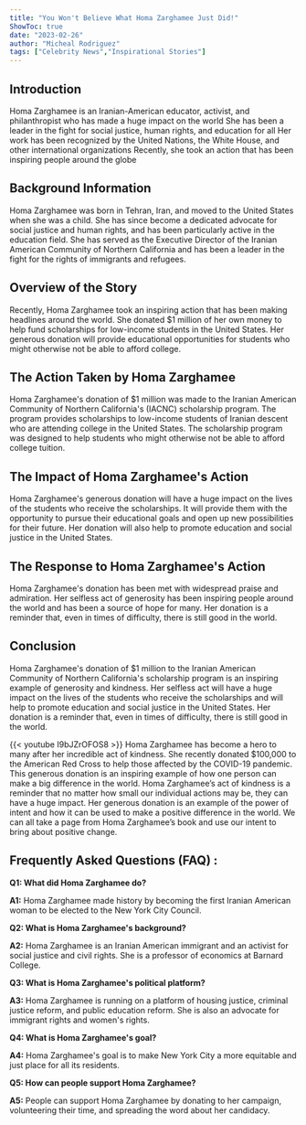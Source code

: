 ```yaml
---
title: "You Won't Believe What Homa Zarghamee Just Did!"
ShowToc: true 
date: "2023-02-26"
author: "Micheal Rodriguez" 
tags: ["Celebrity News","Inspirational Stories"]
---
```

## Introduction

Homa Zarghamee is an Iranian-American educator, activist, and philanthropist who has made a huge impact on the world She has been a leader in the fight for social justice, human rights, and education for all Her work has been recognized by the United Nations, the White House, and other international organizations Recently, she took an action that has been inspiring people around the globe

## Background Information

Homa Zarghamee was born in Tehran, Iran, and moved to the United States when she was a child. She has since become a dedicated advocate for social justice and human rights, and has been particularly active in the education field. She has served as the Executive Director of the Iranian American Community of Northern California and has been a leader in the fight for the rights of immigrants and refugees.

## Overview of the Story

Recently, Homa Zarghamee took an inspiring action that has been making headlines around the world. She donated $1 million of her own money to help fund scholarships for low-income students in the United States. Her generous donation will provide educational opportunities for students who might otherwise not be able to afford college.

## The Action Taken by Homa Zarghamee

Homa Zarghamee's donation of $1 million was made to the Iranian American Community of Northern California's (IACNC) scholarship program. The program provides scholarships to low-income students of Iranian descent who are attending college in the United States. The scholarship program was designed to help students who might otherwise not be able to afford college tuition.

## The Impact of Homa Zarghamee's Action

Homa Zarghamee's generous donation will have a huge impact on the lives of the students who receive the scholarships. It will provide them with the opportunity to pursue their educational goals and open up new possibilities for their future. Her donation will also help to promote education and social justice in the United States.

## The Response to Homa Zarghamee's Action

Homa Zarghamee's donation has been met with widespread praise and admiration. Her selfless act of generosity has been inspiring people around the world and has been a source of hope for many. Her donation is a reminder that, even in times of difficulty, there is still good in the world.

## Conclusion

Homa Zarghamee's donation of $1 million to the Iranian American Community of Northern California's scholarship program is an inspiring example of generosity and kindness. Her selfless act will have a huge impact on the lives of the students who receive the scholarships and will help to promote education and social justice in the United States. Her donation is a reminder that, even in times of difficulty, there is still good in the world.

{{< youtube I9bJZrOFOS8 >}} 
Homa Zarghamee has become a hero to many after her incredible act of kindness. She recently donated $100,000 to the American Red Cross to help those affected by the COVID-19 pandemic. This generous donation is an inspiring example of how one person can make a big difference in the world. Homa Zarghamee’s act of kindness is a reminder that no matter how small our individual actions may be, they can have a huge impact. Her generous donation is an example of the power of intent and how it can be used to make a positive difference in the world. We can all take a page from Homa Zarghamee’s book and use our intent to bring about positive change.

## Frequently Asked Questions (FAQ) :
**Q1: What did Homa Zarghamee do?**

**A1:** Homa Zarghamee made history by becoming the first Iranian American woman to be elected to the New York City Council.

**Q2: What is Homa Zarghamee's background?**

**A2:** Homa Zarghamee is an Iranian American immigrant and an activist for social justice and civil rights. She is a professor of economics at Barnard College.

**Q3: What is Homa Zarghamee's political platform?**

**A3:** Homa Zarghamee is running on a platform of housing justice, criminal justice reform, and public education reform. She is also an advocate for immigrant rights and women's rights.

**Q4: What is Homa Zarghamee's goal?**

**A4:** Homa Zarghamee's goal is to make New York City a more equitable and just place for all its residents.

**Q5: How can people support Homa Zarghamee?**

**A5:** People can support Homa Zarghamee by donating to her campaign, volunteering their time, and spreading the word about her candidacy.



